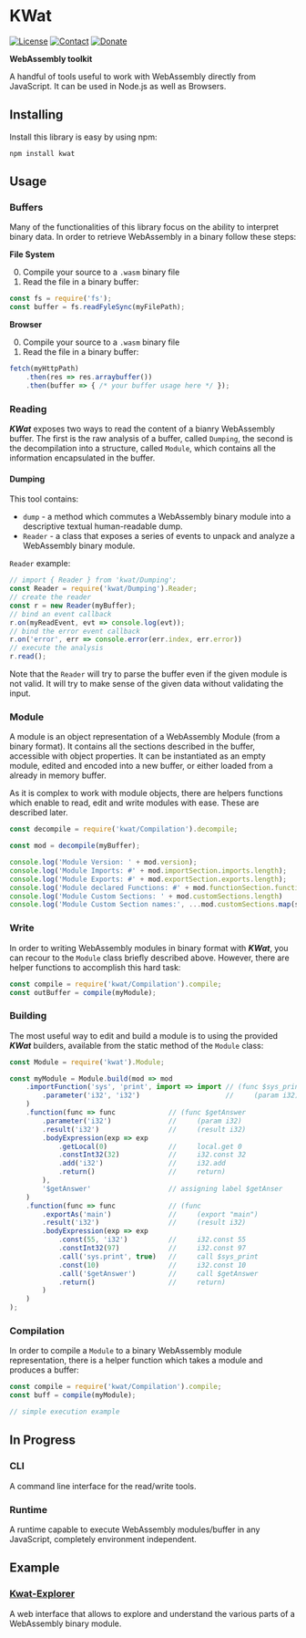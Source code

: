 # KWat
[![License](https://img.shields.io/badge/License-GPL3-1a237e)](./LICENSE)
[![Contact](https://img.shields.io/badge/Contact-email-00897b)](mailto:daniele.domenichelli.5+ddomen@gmail.com)
[![Donate](https://img.shields.io/badge/Donate-PayPal-4caf50)](https://www.paypal.com/cgi-bin/webscr?cmd=_donations&business=6QCNG6UMSRCPC&lc=GB&item_name=ddomen&item_number=aoop&no_note=0&cn=Add%20a%20message%3a&no_shipping=2&currency_code=EUR&bn=PP%2dDonationsBF%3abtn_donate_SM%2egif%3aNonHosted)

**WebAssembly toolkit**

A handful of tools useful to work with WebAssembly directly from JavaScript. It can be used in Node.js as well as Browsers.

## Installing
Install this library is easy by using npm:
```
npm install kwat
```

## Usage

### Buffers
Many of the functionalities of this library focus on the ability to interpret binary data. In order to retrieve WebAssembly in a binary follow these steps:

**File System**

0. Compile your source to a `.wasm` binary file
1. Read the file in a binary buffer:
```js
const fs = require('fs');
const buffer = fs.readFyleSync(myFilePath);
```
**Browser**

0. Compile your source to a `.wasm` binary file
1. Read the file in a binary buffer:
```js
fetch(myHttpPath)
    .then(res => res.arraybuffer())
    .then(buffer => { /* your buffer usage here */ });
```

### Reading
***KWat*** exposes two ways to read the content of a bianry WebAssembly buffer. The first is the raw analysis of a buffer, called `Dumping`, the second is the decompilation into a structure, called `Module`, which contains all the information encapsulated in the buffer.

#### Dumping
This tool contains:
- `dump` - a method which commutes a WebAssembly binary module into a descriptive textual human-readable dump.
- `Reader` - a class that exposes a series of events to unpack and analyze a WebAssembly binary module.

`Reader` example:
```ts
// import { Reader } from 'kwat/Dumping';
const Reader = require('kwat/Dumping').Reader;
// create the reader 
const r = new Reader(myBuffer);
// bind an event callback
r.on(myReadEvent, evt => console.log(evt));
// bind the error event callback
r.on('error', err => console.error(err.index, err.error))
// execute the analysis
r.read();
```

Note that the `Reader` will try to parse the buffer even if the given module is not valid. It will try to make sense of the given data without validating the input.

### Module
A module is an object representation of a WebAssembly Module (from a binary format). It contains all the sections described in the buffer, accessible with object properties. It can be instantiated as an empty module, edited and encoded into a new buffer, or either loaded from a already in memory buffer.

As it is complex to work with module objects, there are helpers functions which enable to read, edit and write modules with ease. These are described later.

```js
const decompile = require('kwat/Compilation').decompile;

const mod = decompile(myBuffer);

console.log('Module Version: ' + mod.version);
console.log('Module Imports: #' + mod.importSection.imports.length);
console.log('Module Exports: #' + mod.exportSection.exports.length);
console.log('Module declared Functions: #' + mod.functionSection.functions.length);
console.log('Module Custom Sections: ' + mod.customSections.length)
console.log('Module Custom Section names:', ...mod.customSections.map(s => s.name))
```

### Write
In order to writing WebAssembly modules in binary format with ***KWat***, you can recour to the `Module` class briefly described above. However, there are helper functions to accomplish this hard task:

```js
const compile = require('kwat/Compilation').compile;
const outBuffer = compile(myModule);
```

### Building
The most useful way to edit and build a module is to using the provided ***KWat*** builders, available from the static method of the `Module` class:

```js
const Module = require('kwat').Module;

const myModule = Module.build(mod => mod
    .importFunction('sys', 'print', import => import // (func $sys_print (import "sys" "print")
        .parameter('i32', 'i32')                     //     (param i32) (param i32))
    )
    .function(func => func             // (func $getAnswer
        .parameter('i32')              //     (param i32)
        .result('i32')                 //     (result i32)
        .bodyExpression(exp => exp
            .getLocal(0)               //     local.get 0
            .constInt32(32)            //     i32.const 32
            .add('i32')                //     i32.add
            .return()                  //     return)
        ),
        '$getAnswer'                   // assigning label $getAnser
    )
    .function(func => func             // (func
        .exportAs('main')              //     (export "main")
        .result('i32')                 //     (result i32)
        .bodyExpression(exp => exp
            .const(55, 'i32')          //     i32.const 55
            .constInt32(97)            //     i32.const 97
            .call('sys.print', true)   //     call $sys_print
            .const(10)                 //     i32.const 10
            .call('$getAnswer')        //     call $getAnswer
            .return()                  //     return)
        )
    )
);
```

### Compilation
In order to compile a `Module` to a binary WebAssembly module representation, there is a helper function which takes a module and produces a buffer:
```js
const compile = require('kwat/Compilation').compile;
const buff = compile(myModule);

// simple execution example

```

## In Progress
### CLI
A command line interface for the read/write tools.

### Runtime
A runtime capable to execute WebAssembly modules/buffer in any JavaScript, completely environment independent.

## Example
### [Kwat-Explorer](https://ddomen.altervista.org/kwat)
A web interface that allows to explore and understand the various parts of a WebAssembly binary module.